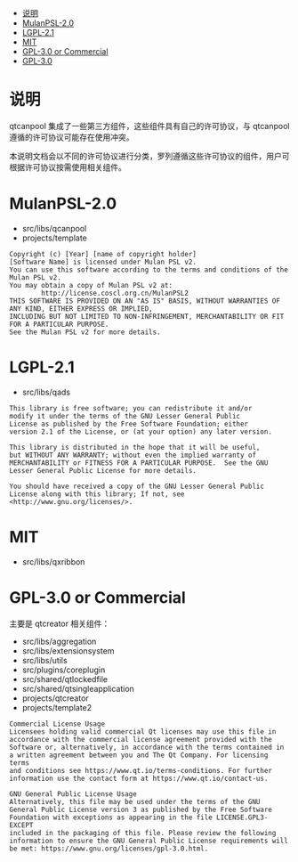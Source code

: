 <!-- TOC -->

- [说明](#说明)
- [MulanPSL-2.0](#mulanpsl-20)
- [LGPL-2.1](#lgpl-21)
- [MIT](#mit)
- [GPL-3.0 or Commercial](#gpl-30-or-commercial)
- [GPL-3.0](#gpl-30)

<!-- /TOC -->

# 说明
qtcanpool 集成了一些第三方组件，这些组件具有自己的许可协议，与 qtcanpool 遵循的许可协议可能存在使用冲突。

本说明文档会以不同的许可协议进行分类，罗列遵循这些许可协议的组件，用户可根据许可协议按需使用相关组件。

# MulanPSL-2.0
- src/libs/qcanpool
- projects/template

```
Copyright (c) [Year] [name of copyright holder]
[Software Name] is licensed under Mulan PSL v2.
You can use this software according to the terms and conditions of the Mulan PSL v2.
You may obtain a copy of Mulan PSL v2 at:
        http://license.coscl.org.cn/MulanPSL2
THIS SOFTWARE IS PROVIDED ON AN "AS IS" BASIS, WITHOUT WARRANTIES OF ANY KIND, EITHER EXPRESS OR IMPLIED,
INCLUDING BUT NOT LIMITED TO NON-INFRINGEMENT, MERCHANTABILITY OR FIT FOR A PARTICULAR PURPOSE.
See the Mulan PSL v2 for more details.
```

# LGPL-2.1
- src/libs/qads

```
This library is free software; you can redistribute it and/or
modify it under the terms of the GNU Lesser General Public
License as published by the Free Software Foundation; either
version 2.1 of the License, or (at your option) any later version.

This library is distributed in the hope that it will be useful,
but WITHOUT ANY WARRANTY; without even the implied warranty of
MERCHANTABILITY or FITNESS FOR A PARTICULAR PURPOSE.  See the GNU
Lesser General Public License for more details.

You should have received a copy of the GNU Lesser General Public
License along with this library; If not, see <http://www.gnu.org/licenses/>.
```

# MIT
- src/libs/qxribbon

# GPL-3.0 or Commercial
主要是 qtcreator 相关组件：
- src/libs/aggregation
- src/libs/extensionsystem
- src/libs/utils
- src/plugins/coreplugin
- src/shared/qtlockedfile
- src/shared/qtsingleapplication
- projects/qtcreator
- projects/template2

```
Commercial License Usage
Licensees holding valid commercial Qt licenses may use this file in
accordance with the commercial license agreement provided with the
Software or, alternatively, in accordance with the terms contained in
a written agreement between you and The Qt Company. For licensing terms
and conditions see https://www.qt.io/terms-conditions. For further
information use the contact form at https://www.qt.io/contact-us.

GNU General Public License Usage
Alternatively, this file may be used under the terms of the GNU
General Public License version 3 as published by the Free Software
Foundation with exceptions as appearing in the file LICENSE.GPL3-EXCEPT
included in the packaging of this file. Please review the following
information to ensure the GNU General Public License requirements will
be met: https://www.gnu.org/licenses/gpl-3.0.html.
```

